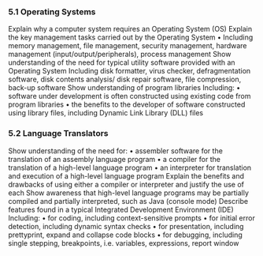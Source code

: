 ### 5.1 Operating Systems

Explain why a computer system requires an Operating System (OS) 
Explain the key management tasks carried out by the Operating System 
	• Including memory management, file management, security management, hardware management (input/output/peripherals), process management 
Show understanding of the need for typical utility software provided with an Operating System Including disk formatter, virus checker, defragmentation software, disk contents analysis/ disk repair software, file compression, back-up software 
Show understanding of program libraries 
Including: 
	• software under development is often constructed using existing code from program libraries 
	• the benefits to the developer of software constructed using library files, including Dynamic Link Library (DLL) files

### 5.2 Language Translators

Show understanding of the need for: 
	• assembler software for the translation of an assembly language program 
	• a compiler for the translation of a high-level language program 
	• an interpreter for translation and execution of a high-level language program 
Explain the benefits and drawbacks of using either a compiler or interpreter and justify the use of each 
Show awareness that high-level language programs may be partially compiled and partially interpreted, such as Java (console mode) 
Describe features found in a typical Integrated Development Environment (IDE)
	Including: 
	• for coding, including context-sensitive prompts
	 • for initial error detection, including dynamic syntax checks
	 • for presentation, including prettyprint, expand and collapse code blocks 
	 • for debugging, including single stepping, breakpoints, i.e. variables, expressions, report window
